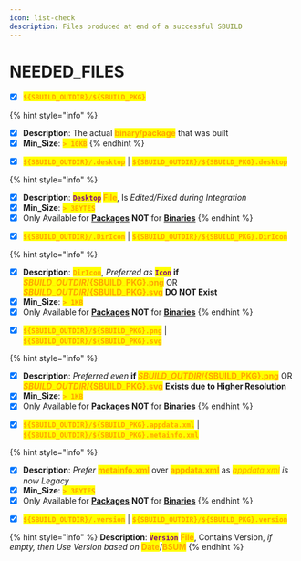 ```yaml
---
icon: list-check
description: Files produced at end of a successful SBUILD
---
```


# NEEDED\_FILES

* [x] <mark style="color:orange;">**`${SBUILD_OUTDIR}/${SBUILD_PKG}`**</mark>

{% hint style="info" %}
- [x] **Description**: The actual <mark style="color:orange;">**binary/package**</mark> that was built
- [x] **Min\_Size**: <mark style="color:orange;">**`> 10KB`**</mark>
{% endhint %}

* [x] <mark style="color:orange;">**`${SBUILD_OUTDIR}/.desktop`**</mark> | <mark style="color:orange;">**`${SBUILD_OUTDIR}/${SBUILD_PKG}.desktop`**</mark>

{% hint style="info" %}
- [x] **Description**: <mark style="color:purple;">**`Desktop`**</mark>**&#x20;**<mark style="color:orange;">**File**</mark>, Is _Edited/Fixed during Integration_
- [x] **Min\_Size**: <mark style="color:orange;">**`> 3BYTES`**</mark>
- [x] Only Available for [**Packages**](../../formats/packages/) **NOT** for [**Binaries**](../../formats/binaries/)
{% endhint %}

* [x] <mark style="color:orange;">**`${SBUILD_OUTDIR}/.DirIcon`**</mark> | <mark style="color:orange;">**`${SBUILD_OUTDIR}/${SBUILD_PKG}.DirIcon`**</mark>

{% hint style="info" %}
- [x] **Description**: <mark style="color:orange;">**`DirIcon`**</mark>, _Preferred as_ <mark style="color:purple;">**`Icon`**</mark> **if** <mark style="color:orange;">**${SBUILD\_OUTDIR}/${SBUILD\_PKG}.png**</mark> OR <mark style="color:orange;">**${SBUILD\_OUTDIR}/${SBUILD\_PKG}.svg**</mark> **DO NOT Exist**
- [x] **Min\_Size**: <mark style="color:orange;">**`> 1KB`**</mark>
- [x] Only Available for [**Packages**](../../formats/packages/) **NOT** for [**Binaries**](../../formats/binaries/)
{% endhint %}

* [x] <mark style="color:orange;">**`${SBUILD_OUTDIR}/${SBUILD_PKG}.png`**</mark> | <mark style="color:orange;">**`${SBUILD_OUTDIR}/${SBUILD_PKG}.svg`**</mark>

{% hint style="info" %}
- [x] **Description**: _Preferred even_ **if&#x20;**<mark style="color:orange;">**${SBUILD\_OUTDIR}/${SBUILD\_PKG}.png**</mark> OR <mark style="color:orange;">**${SBUILD\_OUTDIR}/${SBUILD\_PKG}.svg**</mark> **Exists due to Higher Resolution**
- [x] **Min\_Size**: <mark style="color:orange;">**`> 1KB`**</mark>
- [x] Only Available for [**Packages**](../../formats/packages/) **NOT** for [**Binaries**](../../formats/binaries/)
{% endhint %}

* [x] <mark style="color:orange;">**`${SBUILD_OUTDIR}/${SBUILD_PKG}.appdata.xml`**</mark> | <mark style="color:orange;">**`${SBUILD_OUTDIR}/${SBUILD_PKG}.metainfo.xml`**</mark>

{% hint style="info" %}
- [x] **Description**: _Prefer_ <mark style="color:orange;">**metainfo.xml**</mark> over <mark style="color:orange;">**appdata.xml**</mark> as _<mark style="color:orange;">appdata.xml</mark> is now Legacy_
- [x] **Min\_Size**: <mark style="color:orange;">**`> 3BYTES`**</mark>
- [x] Only Available for [**Packages**](../../formats/packages/) **NOT** for [**Binaries**](../../formats/binaries/)
{% endhint %}

* [x] <mark style="color:orange;">**`${SBUILD_OUTDIR}/.version`**</mark> | <mark style="color:orange;">**`${SBUILD_OUTDIR}/${SBUILD_PKG}.version`**</mark>

{% hint style="info" %}
**Description**: <mark style="color:purple;">**`Version`**</mark> <mark style="color:orange;">**File**</mark>, Contains Version, _if empty, then Use Version based on_ <mark style="color:orange;">**Date**</mark>/<mark style="color:orange;">**BSUM**</mark>
{% endhint %}
